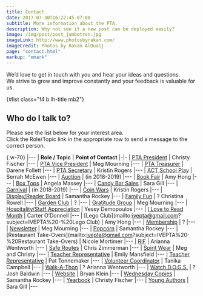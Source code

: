 ```yaml
---
title: Contact
date: 2017-07-30T16:22:45-07:00
subtitle: More information about the PTA.
description: Why not see if a new post can be deployed easily?
image: /img/post/post_jumbotron.jpg
imageLink: http://www.photosbyrakan.com/
imageCredit: Photos by Rakan AlDuaij
page: "contact.html"
markup: "mmark"
---
```


We’d love to get in touch with you and hear your ideas and questions.  
We strive to grow and improve constantly and your feedback is valuable for us.

{#list class="f4 b lh-title mb2"}
## Who do I talk to? 

Please see the list below for your interest area.  
Click the Role/Topic link in the appropriate row to send a message to the correct person.

{.w-70}
|---
| **Role / Topic** | **Point of Contact**
|-|-
| [PTA President](mailto:ivepta@gmail.com?subject=IVEPTA%20Site%20Contact) | Christy Fischer
|---
| [PTA Vice President](mailto:ivepta.vp@gmail.com?subject=IVEPTA%20Site%20Contact) | Meg Mourning
|---
| [PTA Treasurer](mailto:ivepta.treasurer@gmail.com?subject=IVEPTA%20Site%20Contact) | Darene Follett
|---
| [PTA Secretary](mailto:ivepta.secretary@gmail.com?subject=IVEPTA%20Site%20Contact) | Kristin Rogers
|---
| [ACT School Play](mailto:ivepta@gmail.com?subject=IVEPTA%20-%20ACT%20School%20Play) | Serrah McEwen
|---
| [Auction](mailto:ivepta@gmail.com?subject=IVEPTA%20-%20Auction) | (in 2018-2019)
|---
| [Book Fair](mailto:ivepta@gmail.com?subject=IVEPTA%20-%20Book%20Fair) | Amy Hong
|---
| [Box Tops](mailto:ivepta@gmail.com?subject=IVEPTA%20-%20Box%20Tops) | Angela Massey 
|---
| [Candy Bar Sales](mailto:ivepta@gmail.com?subject=IVEPTA%20-%20Candy%20Bar%20Sales) | Sara Gill
|---
| [Carnival](mailto:ivepta@gmail.com?subject=IVEPTA%20-%20Carnival) | (in 2018-2019)
|---
| [Coin Wars](mailto:ivepta@gmail.com?subject=IVEPTA%20-%20Coin%20Wars) | Kristin Rogers
|---
| [Display/Reader Board](mailto:ivepta@gmail.com?subject=IVEPTA%20-%20Display-Reader%20Board) | Samantha Rockey
|---
| [Family Fun](mailto:ivepta@gmail.com?subject=IVEPTA%20-%20Family%20Fun) | ? Christina Rowell
|---
| [Garden Club](mailto:ivepta@gmail.com?subject=IVEPTA%20-%20Garden%20Club) | ?
|---
| [Gratitude Group](mailto:ivepta@gmail.com?subject=IVEPTA%20-%20Gratitude%20Group) | Meg Mourning 
|---
| [Hospitality/Staff Appreciation](mailto:ivepta@gmail.com?subject=IVEPTA%20-%20Hospitality-Staff%20Appreciation) | Yessy Demopoulos
|---
| [I Love to Read Month](mailto:ivepta@gmail.com?subject=IVEPTA%20-%20I%20Love%20to%20Read%20Month) | Carter O’Donnell
|---
| [Lego Club](mailto:ivepta@gmail.com?subject=IVEPTA%20-%20Lego Club) | Amy Hong
|---
| [Membership](mailto:ivepta@gmail.com?subject=IVEPTA%20-%20Membership) | ?
|---
| [Newsletter](mailto:ivepta@gmail.com?subject=IVEPTA%20-%20Newsletter) | Meg Mourning
|---
| [Popcorn](mailto:ivepta@gmail.com?subject=IVEPTA%20-%20Popcorn) | Samantha Rockey
|---
| [Restaurant Take-Overs](mailto:ivepta@gmail.com?subject=IVEPTA%20-%20Restaurant Take-Overs) | Nicole Mortimer
|---
| [RIF](mailto:ivepta@gmail.com?subject=IVEPTA%20-%20RIF) | Arianna Wentworth
|---
| [Safe Routes](mailto:ivepta@gmail.com?subject=IVEPTA%20-%20ACT%20School%20Play) | Chris Zimmerman
|---
| [Spirit Wear](mailto:ivepta@gmail.com?subject=IVEPTA%20-%20ACT%20School%20Play) | Meg and Christy
|---
| [Teacher Representative](mailto:ivepta@gmail.com?subject=IVEPTA%20-%20ACT%20School%20Play) | Emily Mansfield
|---
| [Teacher Representative](mailto:ivepta@gmail.com?subject=IVEPTA%20-%20ACT%20School%20Play) | Pat Tonnemaker
|---
| [Volunteer Coordinator](mailto:ivepta@gmail.com?subject=IVEPTA%20-%20ACT%20School%20Play) | Tanika Campbell
|---
| [Walk-A-Thon](mailto:ivepta@gmail.com?subject=IVEPTA%20-%20ACT%20School%20Play) | ? Arianna Wentworth
|---
| [Watch D.O.G.S.](mailto:ivepta@gmail.com?subject=IVEPTA%20-%20ACT%20School%20Play) | ? Josh Baldwin
|---
| [Website](mailto:ivepta@gmail.com?subject=IVEPTA%20-%20Website) | Bryan Klein
|---
| [Wednesday Copies](mailto:ivepta@gmail.com?subject=IVEPTA%20-%20Wednesday%20Copies) | Samantha Rockey
|---
| [Yearbook](mailto:ivepta@gmail.com?subject=IVEPTA%20-%20Yearbook) | Christy Fischer
|---
| [Young Authors](mailto:ivepta@gmail.com?subject=IVEPTA%20-%20Young%20Authors) | Sara Gill
|---


